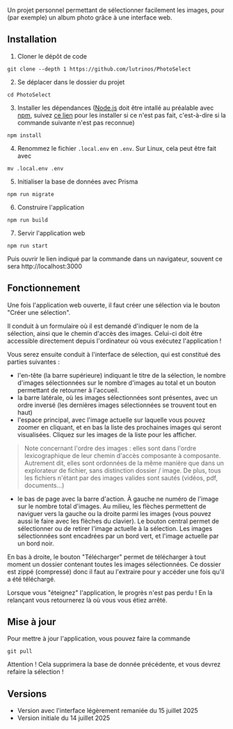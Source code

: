 Un projet personnel permettant de sélectionner facilement les images, pour (par exemple) un album photo grâce à une interface web.

## Installation
1. Cloner le dépôt de code
```
git clone --depth 1 https://github.com/lutrinos/PhotoSelect
```

2. Se déplacer dans le dossier du projet
```
cd PhotoSelect
```

3. Installer les dépendances ([Node.js](https://nodejs.org/fr) doit être intallé au préalable avec [npm](https://www.npmjs.com/), suivez [ce lien](https://nodejs.org/fr/download) pour les installer si ce n'est pas fait, c'est-à-dire si la commande suivante n'est pas reconnue)
```
npm install
```

4. Renommez le fichier `.local.env` en `.env`. Sur Linux, cela peut être fait avec
```
mv .local.env .env
```

5. Initialiser la base de données avec Prisma
```
npm run migrate
```

6. Construire l'application
```
npm run build
```

7. Servir l'application web
```
npm run start
```
Puis ouvrir le lien indiqué par la commande dans un navigateur, souvent ce sera http://localhost:3000

## Fonctionnement
Une fois l'application web ouverte, il faut créer une sélection via le bouton "Créer une sélection".

Il conduit à un formulaire où il est demandé d'indiquer le nom de la sélection, ainsi que le chemin d'accès des images. Celui-ci doit être accessible directement depuis l'ordinateur où vous exécutez l'application !

Vous serez ensuite conduit à l'interface de sélection, qui est constitué des parties suivantes :
- l'en-tête (la barre supérieure) indiquant le titre de la sélection, le nombre d'images sélectionnées sur le nombre d'images au total et un bouton permettant de retourner à l'accueil.
- la barre latérale, où les images sélectionnées sont présentes, avec un ordre inversé (les dernières images sélectionnées se trouvent tout en haut)
- l'espace principal, avec l'image actuelle sur laquelle vous pouvez zoomer en cliquant, et en bas la liste des prochaines images qui seront visualisées. Cliquez sur les images de la liste pour les afficher.

> Note concernant l'ordre des images : elles sont dans l'ordre lexicographique de leur chemin d'accès composante à composante. Autrement dit, elles sont ordonnées de la même manière que dans un explorateur de fichier, sans distinction dossier / image. De plus, tous les fichiers n'étant par des images valides sont sautés (vidéos, pdf, documents...)

- le bas de page avec la barre d'action. À gauche ne numéro de l'image sur le nombre total d'images. Au milieu, les flèches permettent de naviguer vers la gauche ou la droite parmi les images (vous pouvez aussi le faire avec les flèches du clavier). Le bouton central permet de sélectionner ou de retirer l'image actuelle à la sélection. Les images sélectionnées sont encadrées par un bord vert, et l'image actuelle par un bord noir.

En bas à droite, le bouton "Télécharger" permet de télécharger à tout moment un dossier contenant toutes les images sélectionnées. Ce dossier est zippé (compressé) donc il faut au l'extraire pour y accéder une fois qu'il a été téléchargé.

Lorsque vous "éteignez" l'application, le progrès n'est pas perdu ! En la relançant vous retournerez là où vous vous étiez arrêté.

## Mise à jour
Pour mettre à jour l'application, vous pouvez faire la commande
```
git pull
```
Attention ! Cela supprimera la base de donnée précédente, et vous devrez refaire la sélection !

## Versions
- Version avec l'interface légèrement remaniée du 15 juillet 2025
- Version initiale du 14 juillet 2025